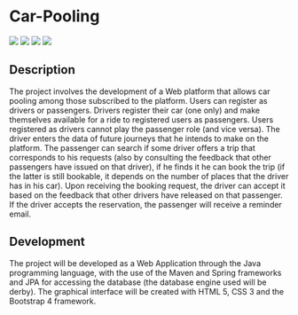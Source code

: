 # Car-Pooling
![](https://img.shields.io/badge/PROJECT%20TYPE-SCHOOL-yellow?style=for-the-badge)
![](https://img.shields.io/badge/LICENSE-UNLICENSE-brightgreen?style=for-the-badge)
![](https://img.shields.io/badge/IDE-NetBeans-lightgray?style=for-the-badge&logo=apache%20netbeans%20ide&logoColor=white)
![](https://img.shields.io/badge/language-Java-lightblue?style=for-the-badge&logo=java&logoColor=red)

##  Description

The project involves the development of a Web platform that allows car pooling among those subscribed to the platform. Users can register as drivers or passengers. Drivers register their car (one only) and make themselves available for a ride to registered users as passengers. Users registered as drivers cannot play the passenger role (and vice versa). The driver enters the data of future journeys that he intends to make on the platform. The passenger can search if some driver offers a trip that corresponds to his requests (also by consulting the feedback that other passengers have issued on that driver), if he finds it he can book the trip (if the latter is still bookable, it depends on the number of places that the driver has in his car). Upon receiving the booking request, the driver can accept it based on the feedback that other drivers have released on that passenger. If the driver accepts the reservation, the passenger will receive a reminder email.

## Development

The project will be developed as a Web Application through the Java programming language, with the use of the Maven and Spring frameworks and JPA for accessing the database (the database engine used will be derby). The graphical interface will be created with HTML 5, CSS 3 and the Bootstrap 4 framework.

